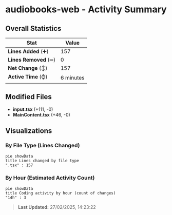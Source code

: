 # audiobooks-web - Activity Summary 

## Overall Statistics

| Stat                   | Value                                                             |
| ---------------------- | ----------------------------------------------------------------- |
| **Lines Added** (➕)   | 157                                          |
| **Lines Removed** (➖) | 0                                        |
| **Net Change** (↕)    | 157                |
| **Active Time** (⌚)   | 6 minutes |


## Modified Files
- **input.tsx** (+111, -0)
- **MainContent.tsx** (+46, -0)

## Visualizations

### By File Type (Lines Changed)

```mermaid
pie showData
title Lines changed by file type
".tsx" : 157
```

### By Hour (Estimated Activity Count)

```mermaid
pie showData
title Coding activity by hour (count of changes)
"14h" : 3
```


> **Last Updated:** 27/02/2025, 14:23:22